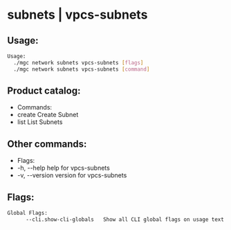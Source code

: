# subnets | vpcs-subnets

## Usage:
```bash
Usage:
  ./mgc network subnets vpcs-subnets [flags]
  ./mgc network subnets vpcs-subnets [command]
```

## Product catalog:
- Commands:
- create      Create Subnet
- list        List Subnets

## Other commands:
- Flags:
- -h, --help      help for vpcs-subnets
- -v, --version   version for vpcs-subnets

## Flags:
```bash
Global Flags:
      --cli.show-cli-globals   Show all CLI global flags on usage text
```

